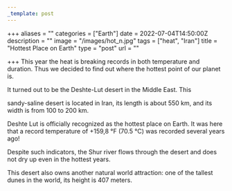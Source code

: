 ```yaml
---
_template: post
---
```


+++
aliases = ""
categories = ["Earth"]
date = 2022-07-04T14:50:00Z
description = ""
image = "/images/hot_n.jpg"
tags = ["heat", "Iran"]
title = "Hottest Place on Earth"
type = "post"
url = ""

+++
This year the heat is breaking records in both temperature and duration. Thus we decided to find out where the hottest point of our planet is.

It turned out to be the Deshte-Lut desert in the Middle East. This

sandy-saline desert is located in Iran, its length is about 550 km, and its width is from 100 to 200 km.

Deshte Lut is officially recognized as the hottest place on Earth. It was here that a record temperature of +159,8 °F (70.5 °C) was recorded several years ago!

Despite such indicators, the Shur river flows through the desert and does not dry up even in the hottest years.

This desert also owns another natural world attraction: one of the tallest dunes in the world, its height is 407 meters.
